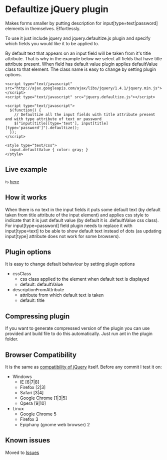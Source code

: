 Defaultize jQuery plugin
========================
Makes forms smaller by putting description for input[type=text|password] elements in themselves. Effortlessly.

To use it just include jquery and jquery.defaultize.js plugin and specify which fields you would like it to be applied to.

By default text that appears on an input field will be taken from it's title attribute. That is why in the example below we select all fields that have title attribute present. When field has default value plugin applies defaultValue class to that element. The class name is easy to change by setting plugin options.

    <script type="text/javascript" src="http://ajax.googleapis.com/ajax/libs/jquery/1.4.1/jquery.min.js"></script>
    <script type="text/javascript" src="jquery.defaultize.js"></script>

    <script type="text/javascript">
      $(function() {
        // Defaultize all the input fields with title attribute present and with type attribute of text or password
        $("input[title][type='text'], input[title][type='password']").defaultize();
      });
    </script>
    
    <style type="text/css">
      input.defaultValue { color: gray; }
    </style>

Live example
------------
is [here](http://misza222.github.com/Defaultize-jQuery-plugin/example.html)

How it works
------------
When there is no text in the input fields it puts some default text (by default taken from title attribute of the input element) and applies css style to indicate that it is just default value (by default it is .defaultValue css class).
For input[type=password] field plugin needs to replace it with input[type=text] to be able to show default text instead of dots (as updating input[type] attribute does not work for some browsers).

Plugin options
--------------
It is easy to change default behaviour by setting plugin options

  * cssClass
    * css class applied to the element when default text is displayed
    * default: defaultValue
  * descriptionFromAttribute
    * attribute from which default text is taken
    * default: title

Compressing plugin
------------------
If you want to generate compressed version of the plugin you can use provided ant build file to do this automatically. Just run ant in the plugin folder.

Browser Compatibility
---------------------
It is the same as [compatibility of jQuery](http://docs.jquery.com/Browser_Compatibility) itself.
Before any commit I test it on:

  * Windows
    * IE [6|7|8]
    * Firefox [2|3]
    * Safari [3|4]
    * Google Chrome [1|3|5]
    * Opera [9|10]
  * Linux
    * Google Chrome 5
    * Firefox 3
    * Epiphany (gnome web browser) 2

Known issues
------------
Moved to [Issues](http://github.com/misza222/Defaultize-jQuery-plugin/issues)
